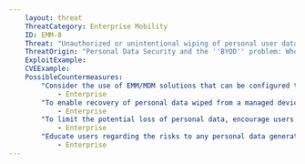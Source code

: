 ```yaml
---
    layout: threat
    ThreatCategory: Enterprise Mobility
    ID: EMM-8
    Threat: "Unauthorized or unintentional wiping of personal user data from devices"
    ThreatOrigin: "Personal Data Security and the ''BYOD'' problem: Who is Truly at Risk? [^7]"
    ExploitExample:
    CVEExample:
    PossibleCountermeasures:
        "Consider the use of EMM/MDM solutions that can be configured to require dual authorization (two administrative users) to trigger device wipe functions, or at a minimum, solutions for which wiping functions involve multiple steps to complete.":
            - Enterprise
        "To enable recovery of personal data wiped from a managed device, provide a mechanism for users to preserve personal data, such as encrypted back-ups to the native cloud service (e.g. iCloud Backup & Storage).":
            - Enterprise
        "To limit the potential loss of personal data, encourage users of enrolled devices to use authorized mechanisms for the synchronization or transfer of personal data to external systems not subject to remote wipe by enterprise EMM solutions.":
            - Enterprise
        "Educate users regarding the risks to any personal data generated on an enrolled mobile device.":
            - Enterprise
---
```

